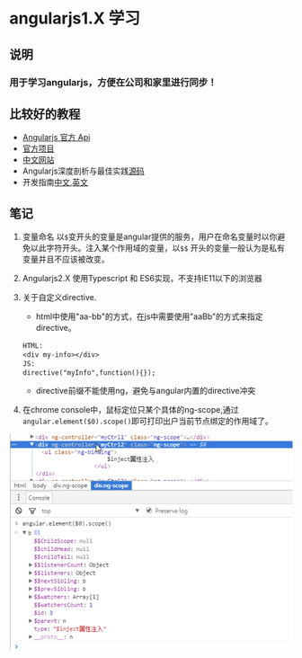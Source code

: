 # angularjs1.X 学习

## 说明
### 用于学习angularjs，方便在公司和家里进行同步！

## 比较好的教程
- [Angularjs 官方 Api](https://docs.angularjs.org/api/ng)
- [官方项目](https://docs.angularjs.org/tutorial)
- [中文网站](http://www.angularjs.cn/T006)
- Angularjs深度剖析与最佳实践[源码](https://github.com/ng-nice/code-book-forum)
- 开发指南[中文](http://docs.ngnice.com/guide),[英文](https://docs.angularjs.org/guide)

##  笔记
1. 变量命名
以`$`变开头的变量是angular提供的服务，用户在命名变量时以你避免以此字符开头。注入某个作用域的变量，以`$$` 开头的变量一般认为是私有变量并且不应该被改变。

2. Angularjs2.X 使用Typescript 和 ES6实现，不支持IE11以下的浏览器

3. 关于自定义directive.
    - html中使用"aa-bb"的方式，在js中需要使用"aaBb"的方式来指定directive。
    ```
    HTML:
    <div my-info></div>
    JS:
    directive("myInfo",function(){});
    ```
    - directive前缀不能使用ng，避免与angular内置的directive冲突

4. 在chrome console中，鼠标定位只某个具体的ng-scope,通过`angular.element($0).scope()`即可打印出户当前节点绑定的作用域了。

![](asserts/1.png)
